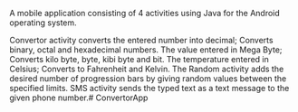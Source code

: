 A mobile application consisting of 4 activities using Java for the Android operating system.

Convertor activity converts the entered number into decimal; Converts binary, octal and hexadecimal numbers. The value entered in Mega Byte; Converts kilo byte, byte, kibi byte and bit. The temperature entered in Celsius; Converts to Fahrenheit and Kelvin.
The Random activity adds the desired number of progression bars by giving random values between the specified limits.
SMS activity sends the typed text as a text message to the given phone number.# ConvertorApp
